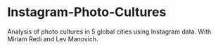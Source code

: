 # Instagram-Photo-Cultures
Analysis of photo cultures in 5 global cities using Instagram data. With Miriam Redi and Lev Manovich.
